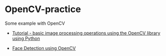 # OpenCV-practice
Some example with OpenCV

- [Tutorial - basic image processing operations using the OpenCV library using Python](https://github.com/dangnam739/OpenCV-practice/tree/master/Tutorial)

- [Face Detection using OpenCV](https://github.com/dangnam739/OpenCV-practice/tree/master/face-detection)
